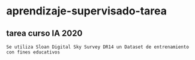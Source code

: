 # aprendizaje-supervisado-tarea
## tarea curso IA 2020


	Se utiliza Sloan Digital Sky Survey DR14 un Dataset de entrenamiento con fines educativos

